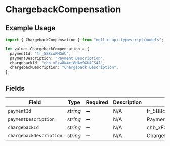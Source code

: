 # ChargebackCompensation

## Example Usage

```typescript
import { ChargebackCompensation } from "mollie-api-typescript/models";

let value: ChargebackCompensation = {
  paymentId: "tr_5B8cwPMGnU",
  paymentDescription: "Payment Description",
  chargebackId: "chb_xFzwUN4ci8HAmSGUACS4J",
  chargebackDescription: "Chargeback Description",
};
```

## Fields

| Field                     | Type                      | Required                  | Description               | Example                   |
| ------------------------- | ------------------------- | ------------------------- | ------------------------- | ------------------------- |
| `paymentId`               | *string*                  | :heavy_minus_sign:        | N/A                       | tr_5B8cwPMGnU             |
| `paymentDescription`      | *string*                  | :heavy_minus_sign:        | N/A                       | Payment Description       |
| `chargebackId`            | *string*                  | :heavy_minus_sign:        | N/A                       | chb_xFzwUN4ci8HAmSGUACS4J |
| `chargebackDescription`   | *string*                  | :heavy_minus_sign:        | N/A                       | Chargeback Description    |